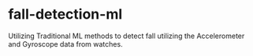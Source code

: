 # fall-detection-ml
Utilizing Traditional ML methods to detect fall utilizing the Accelerometer and Gyroscope data from watches.
